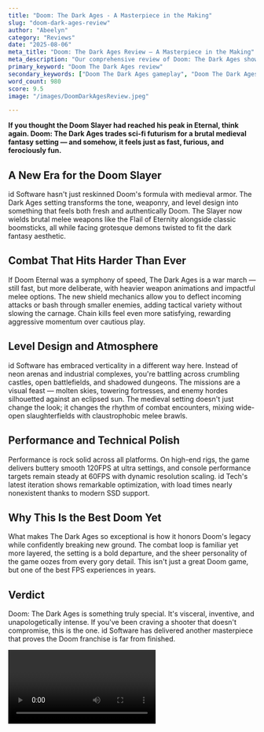 ```yaml
---
title: "Doom: The Dark Ages - A Masterpiece in the Making"
slug: "doom-dark-ages-review"
author: "Abeelyn"
category: "Reviews"
date: "2025-08-06"
meta_title: "Doom: The Dark Ages Review – A Masterpiece in the Making"
meta_description: "Our comprehensive review of Doom: The Dark Ages shows it's shaping up to be another exceptional entry in the iconic FPS franchise."
primary_keyword: "Doom The Dark Ages review"
secondary_keywords: ["Doom The Dark Ages gameplay", "Doom The Dark Ages combat", "Doom The Dark Ages impressions", "id Software Doom series"]
word_count: 980
score: 9.5
image: "/images/DoomDarkAgesReview.jpeg"

---
```


**If you thought the Doom Slayer had reached his peak in Eternal, think again. Doom: The Dark Ages trades sci-fi futurism for a brutal medieval fantasy setting — and somehow, it feels just as fast, furious, and ferociously fun.**

## A New Era for the Doom Slayer

id Software hasn't just reskinned Doom's formula with medieval armor. The Dark Ages setting transforms the tone, weaponry, and level design into something that feels both fresh and authentically Doom. The Slayer now wields brutal melee weapons like the Flail of Eternity alongside classic boomsticks, all while facing grotesque demons twisted to fit the dark fantasy aesthetic.

## Combat That Hits Harder Than Ever

If Doom Eternal was a symphony of speed, The Dark Ages is a war march — still fast, but more deliberate, with heavier weapon animations and impactful melee options. The new shield mechanics allow you to deflect incoming attacks or bash through smaller enemies, adding tactical variety without slowing the carnage. Chain kills feel even more satisfying, rewarding aggressive momentum over cautious play.

## Level Design and Atmosphere

id Software has embraced verticality in a different way here. Instead of neon arenas and industrial complexes, you're battling across crumbling castles, open battlefields, and shadowed dungeons. The missions are a visual feast — molten skies, towering fortresses, and enemy hordes silhouetted against an eclipsed sun. The medieval setting doesn't just change the look; it changes the rhythm of combat encounters, mixing wide-open slaughterfields with claustrophobic melee brawls.

## Performance and Technical Polish

Performance is rock solid across all platforms. On high-end rigs, the game delivers buttery smooth 120FPS at ultra settings, and console performance targets remain steady at 60FPS with dynamic resolution scaling. id Tech's latest iteration shows remarkable optimization, with load times nearly nonexistent thanks to modern SSD support.

## Why This Is the Best Doom Yet

What makes The Dark Ages so exceptional is how it honors Doom's legacy while confidently breaking new ground. The combat loop is familiar yet more layered, the setting is a bold departure, and the sheer personality of the game oozes from every gory detail. This isn't just a great Doom game, but one of the best FPS experiences in years.

## Verdict

Doom: The Dark Ages is something truly special. It's visceral, inventive, and unapologetically intense. If you've been craving a shooter that doesn't compromise, this is the one. id Software has delivered another masterpiece that proves the Doom franchise is far from finished.

<video>https://www.youtube.com/embed/dIdBFzPxt7I?si=sxBIOBmNkj0gAB4f</video>
